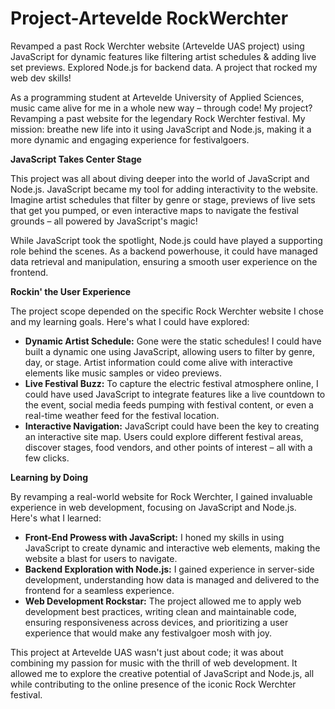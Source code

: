 # Project-Artevelde RockWerchter
Revamped a past Rock Werchter website (Artevelde UAS project) using JavaScript for dynamic features like filtering artist schedules &amp; adding live set previews. Explored Node.js for backend data. A project that rocked my web dev skills!

As a programming student at Artevelde University of Applied Sciences, music came alive for me in a whole new way – through code! My project? Revamping a past website for the legendary Rock Werchter festival. My mission:  breathe new life into it using JavaScript and Node.js, making it a more dynamic and engaging experience for festivalgoers.

**JavaScript Takes Center Stage**

This project was all about diving deeper into the world of JavaScript and Node.js. JavaScript became my tool for adding interactivity to the website. Imagine artist schedules that filter by genre or stage, previews of live sets that get you pumped, or even interactive maps to navigate the festival grounds – all powered by JavaScript's magic!

While JavaScript took the spotlight, Node.js could have played a supporting role behind the scenes. As a backend powerhouse, it could have managed data retrieval and manipulation, ensuring a smooth user experience on the frontend. 

**Rockin' the User Experience**

The project scope depended on the specific Rock Werchter website I chose and my learning goals. Here's what I could have explored:

* **Dynamic Artist Schedule:** Gone were the static schedules!  I could have built a dynamic one using JavaScript, allowing users to filter by genre, day, or stage.  Artist information could come alive with interactive elements like music samples or video previews.
* **Live Festival Buzz:** To capture the electric festival atmosphere online, I could have used JavaScript to integrate features like a live countdown to the event, social media feeds pumping with festival content, or even a real-time weather feed for the festival location.
* **Interactive Navigation:**  JavaScript could have been the key to creating an interactive site map. Users could explore different festival areas, discover stages, food vendors, and other points of interest – all with a few clicks.

**Learning by Doing**

By revamping a real-world website for Rock Werchter, I gained invaluable experience in web development, focusing on JavaScript and Node.js. Here's what I learned:

* **Front-End Prowess with JavaScript:** I honed my skills in using JavaScript to create dynamic and interactive web elements, making the website a blast for users to navigate.
* **Backend Exploration with Node.js:** I gained experience in server-side development, understanding how data is managed and delivered to the frontend for a seamless experience.
* **Web Development Rockstar:**  The project allowed me to apply web development best practices, writing clean and maintainable code, ensuring responsiveness across devices, and prioritizing a user experience that would make any festivalgoer mosh with joy.

This project at Artevelde UAS wasn't just about code; it was about combining my passion for music with the thrill of web development. It allowed me to explore the creative potential of JavaScript and Node.js, all while contributing to the online presence of the iconic Rock Werchter festival. 
